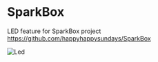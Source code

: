 # SparkBox
LED feature for SparkBox project https://github.com/happyhappysundays/SparkBox

![Led](https://user-images.githubusercontent.com/28430149/191875755-26197204-03a0-4389-b6a9-ccff2a22e04c.jpg)
